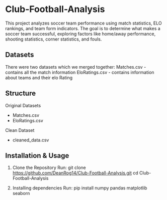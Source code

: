 # Club-Football-Analysis
This project analyzes soccer team performance using match statistics, ELO rankings, and team form indicators. The goal is to determine what makes a soccer team successful, exploring factors like home/away performance, shooting statistics, corner statistics, and fouls. 

## Datasets 
There were two datasets which we merged together:
Matches.csv - contains all the match information
EloRatings.csv - contains information about teams and their elo Rating

## Structure
Original Datasets
 - Matches.csv
 - EloRatings.csv

Clean Dataset
 - cleaned_data.csv

## Installation & Usage

1. Clone the Repository 
Run:
git clone https://github.com/DeanRog14/Club-Football-Analysis.git
cd Club-Football-Analysis

2. Installing dependencies
Run:
pip install numpy pandas matplotlib seaborn

